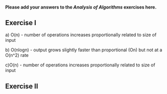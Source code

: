 #### Please add your answers to the ***Analysis of  Algorithms*** exercises here.

## Exercise I

a) O(n) - number of operations increases proportionally related to size of input


b) O(nlogn) - output grows slightly faster than proportional (On) but not at a O(n^2) rate


c)O(n) - number of operations increases proportionally related to size of input

## Exercise II


